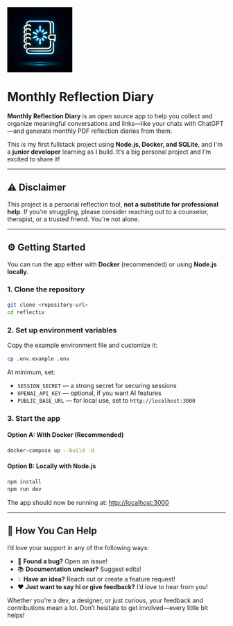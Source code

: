 <div style="width:100%; display:flex; flex-direction:row; justify-items: center;">
   <img width="150px" src="https://raw.githubusercontent.com/giacomo-folli/reflectiv/refs/heads/main/static/generated-icon.png" />
</div>

# Monthly Reflection Diary

**Monthly Reflection Diary** is an open source app to help you collect and organize meaningful conversations and links—like your chats with ChatGPT—and generate monthly PDF reflection diaries from them.

This is my first fullstack project using **Node.js, Docker, and SQLite**, and I'm a **junior developer** learning as I build. It’s a big personal project and I’m excited to share it!

---

## ⚠️ Disclaimer

This project is a personal reflection tool, **not a substitute for professional help**. If you're struggling, please consider reaching out to a counselor, therapist, or a trusted friend. You're not alone.

---

## ⚙️ Getting Started

You can run the app either with **Docker** (recommended) or using **Node.js locally**.

### 1. Clone the repository

```bash
git clone <repository-url>
cd reflectiv
```

### 2. Set up environment variables

Copy the example environment file and customize it:

```bash
cp .env.example .env
```

At minimum, set:

- `SESSION_SECRET` — a strong secret for securing sessions
- `OPENAI_API_KEY` — optional, if you want AI features
- `PUBLIC_BASE_URL` — for local use, set to `http://localhost:3000`

### 3. Start the app

#### Option A: With Docker (Recommended)

```bash
docker-compose up --build -d
```

#### Option B: Locally with Node.js

```bash
npm install
npm run dev
```

The app should now be running at: [http://localhost:3000](http://localhost:3000)

---

## 🙏 How You Can Help

I’d love your support in any of the following ways:

- 🐛 **Found a bug?** Open an issue!
- 📚 **Documentation unclear?** Suggest edits!
- 💡 **Have an idea?** Reach out or create a feature request!
- ❤️ **Just want to say hi or give feedback?** I’d love to hear from you!

Whether you’re a dev, a designer, or just curious, your feedback and contributions mean a lot. Don’t hesitate to get involved—every little bit helps!
